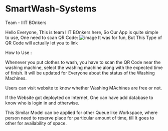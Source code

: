 # SmartWash-Systems
Team - IIIT BOnkers

Hello Everyone, This is team IIIT BOnkers here,
So Our App is quite simple to use,
One need to scan QR Code:
![image](https://github.com/AryanilPanja/SmartWash-Systems/assets/143735920/71016bf5-1ea2-478c-b79e-e61d1ece0d39)
It was for fun, But This Type of QR Code will actually let you to link 

How to Use :

Whenever you put clothes to wash, you have to scan the QR Code near the washing machine, select the washing machine along with the expected time of finish. It will be updated for Everyone about the status of the Washing Machines.

Users can visit website to know whether Washing MAchines are free or not.

If the  Website got deployted on Internet, One can have add database to know who is login in and otherwise.

This Similar Model can be applied for other Queue like Workspace, where person need to reserve place for particular amount of time, till It goes to other
for availability of space.
